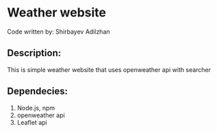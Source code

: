 # Weather website
Code written by: Shirbayev Adilzhan

## Description:
This is simple weather website that uses openweather api with searcher

## Dependecies:
1. Node.js, npm
2. openweather api
3. Leaflet api
